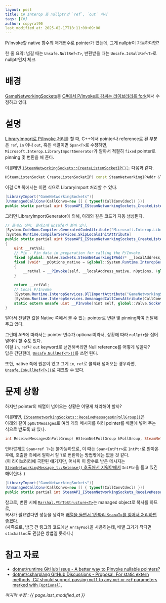```yaml
---
layout: post
title: C# Interop 중 nullptr인 `ref`, `out` 처리
tags: [C#]
author: copyrat90
last_modified_at: 2025-02-17T18:11:00+09:00
---
```


P/Invoke할 native 함수의 매개변수로 pointer가 있는데, 그게 nullptr이 가능하다면?

한 줄 요약: 넘길 때는 `Unsafe.NullRef<T>`, 반환받을 때는 `Unsafe.IsNullRef<T>`로 nullptr인지 체크.

# 배경

[GameNetworkingSockets](https://github.com/ValveSoftware/GameNetworkingSockets)을 [C#에서 P/Invoke로 감싸는 라이브러리를 fork](https://github.com/copyrat90/ValveSockets-CSharp)해서 수정하고 있다.

# 설명

[LibraryImport로 P/Invoke 처리](https://learn.microsoft.com/en-us/dotnet/standard/native-interop/pinvoke-source-generation#basic-usage)를 할 때, C++에서 pointer나 reference로 된 부분은 `ref`, `in` 이나 `out`, 혹은 배열이면 `Span<T>`로 수정하면, `Microsoft.Interop.LibraryImportGenerator`가 알아서 적절히 `fixed` pointer로 pinning 및 변환을 해 준다.

이를테면 [`ISteamNetworkingSockets::CreateListenSocketIP()`](https://partner.steamgames.com/doc/api/ISteamnetworkingSockets#CreateListenSocketIP)는 다음과 같다.
```cpp
HSteamListenSocket CreateListenSocketIP( const SteamNetworkingIPAddr &localAddress, int nOptions, const SteamNetworkingConfigValue_t *pOptions );
```

이걸 C# 쪽에서는 이런 식으로 LibraryImport 처리할 수 있다.
```cs
[LibraryImport("GameNetworkingSockets")]
[UnmanagedCallConv(CallConvs=new [] { typeof(CallConvCdecl) })]
public static partial uint SteamAPI_ISteamNetworkingSockets_CreateListenSocketIP(IntPtr self, in SteamNetworkingIPAddr localAddress, int nOptions, ReadOnlySpan<SteamNetworkingConfigValue> pOptions);
```

그러면 LibraryImportGenerator에 의해, 아래와 같은 코드가 자동 생성된다.
```cs
// 클래스 생략, 클래스에 unsafe가 붙어 있다.
[System.CodeDom.Compiler.GeneratedCodeAttribute("Microsoft.Interop.LibraryImportGenerator", "7.0.10.26716")]
[System.Runtime.CompilerServices.SkipLocalsInitAttribute]
public static partial uint SteamAPI_ISteamNetworkingSockets_CreateListenSocketIP(nint self, in global::Valve.Sockets.SteamNetworkingIPAddr localAddress, int nOptions, global::System.ReadOnlySpan<global::Valve.Sockets.SteamNetworkingConfigValue> pOptions)
{
    uint __retVal;
    // Pin - Pin data in preparation for calling the P/Invoke.
    fixed (global::Valve.Sockets.SteamNetworkingIPAddr* __localAddress_native = &localAddress)
    fixed (void* __pOptions_native = &global::System.Runtime.InteropServices.Marshalling.ReadOnlySpanMarshaller<global::Valve.Sockets.SteamNetworkingConfigValue, global::Valve.Sockets.SteamNetworkingConfigValue>.ManagedToUnmanagedIn.GetPinnableReference(pOptions))
    {
        __retVal = __PInvoke(self, __localAddress_native, nOptions, (global::Valve.Sockets.SteamNetworkingConfigValue*)__pOptions_native);
    }

    return __retVal;
    // Local P/Invoke
    [System.Runtime.InteropServices.DllImportAttribute("GameNetworkingSockets", EntryPoint = "SteamAPI_ISteamNetworkingSockets_CreateListenSocketIP", ExactSpelling = true)]
    [System.Runtime.InteropServices.UnmanagedCallConvAttribute(CallConvs = new System.Type[] { typeof(global::System.Runtime.CompilerServices.CallConvCdecl) })]
    static extern unsafe uint __PInvoke(nint self, global::Valve.Sockets.SteamNetworkingIPAddr* localAddress, int nOptions, global::Valve.Sockets.SteamNetworkingConfigValue* pOptions);
}
```
알아서 전달한 값을 Native 쪽에서 볼 수 있는 pointer로 변환 및 pinning하여 전달해주고 있다.

그런데 API에 따라서는 pointer 변수가 optional이라서, 상황에 따라 `nullptr`을 집어넣어야 할 수도 있다.\
이걸 `in`, `ref`나 `out` keyword로 선언해버리면 Null reference를 어떻게 넣을까?\
답은 간단한데, [`Unsafe.NullRef<T>()`](https://learn.microsoft.com/en-us/dotnet/api/system.runtime.compilerservices.unsafe.nullref?view=net-9.0)를 쓰면 된다.

또한, native 쪽에 원본이 있고 그게 `in`, `ref`로 콜백돼 넘어오는 경우라면, [`Unsafe.IsNullRef<T>()`](https://learn.microsoft.com/en-us/dotnet/api/system.runtime.compilerservices.unsafe.isnullref?view=net-9.0)로 체크할 수 있다.

# 문제 상황

하지만 pointer의 배열이 넘어오는 상황은 어떻게 처리해야 할까?

이를테면, [`ISteamnetworkingSockets::ReceiveMessagesOnPollGroup()`](https://partner.steamgames.com/doc/api/ISteamnetworkingSockets#ReceiveMessagesOnPollGroup)은\
아래와 같이 `ppOutMessages`로 여러 개의 메시지를 여러 pointer를 배열에 넣어 주는 식으로 받도록 돼 있다.
```cpp
int ReceiveMessagesOnPollGroup( HSteamNetPollGroup hPollGroup, SteamNetworkingMessage_t **ppOutMessages, int nMaxMessages );
```

안타깝게도 `Span<ref T>`는 불가능하므로, 이 때는 `Span<IntPtr>`로 `IntPtr`로 받아온 후에, 호출한 측에서 알아서 잘 `T`로 변환하는 방법밖에는 없을 것 같다.\
(이 라이브러리에 국한된 얘기지만, 어차피 이 함수로 받은 메시지는 [`SteamNetworkingMessage_t::Release()` 호출해서 지워야해서](https://partner.steamgames.com/doc/api/ISteamNetworkingSockets#ReceiveMessagesOnConnection) `IntPtr`을 들고 있긴 해야한다. )
```cs
[LibraryImport("GameNetworkingSockets")]
[UnmanagedCallConv(CallConvs=new [] { typeof(CallConvCdecl) })]
public static partial int SteamAPI_ISteamNetworkingSockets_ReceiveMessagesOnPollGroup(IntPtr self,uint hPollGroup,Span<IntPtr> ppOutMessages,int nMaxMessages);
```

참고로, 변환 시에 [`Marshal.PtrToStructure<T>`](https://learn.microsoft.com/en-us/dotnet/api/system.runtime.interopservices.marshal.ptrtostructure?view=net-9.0)는 managed object로 복사를 하므로,\
복사가 필요없다면 성능을 생각해 [배열을 돌면서 1칸짜리 `Span<T>`를 읽어서 처리하면 좋겠다.](https://github.com/nxrighthere/ValveSockets-CSharp/blob/abe9031a25b2f5d6d6e2530fbd908faade6eb896/ValveSockets.cs#L580-L593)\
(사족으로, 방금 건 링크의 코드에선 `ArrayPool`을 사용하는데, 배열 크기가 작다면 `stackalloc`도 괜찮은 방법일 듯하다.)


# 참고 자료

* [dotnet/runtime GitHub Issue - A better way to PInvoke nullable pointers?](https://github.com/dotnet/runtime/issues/4392)
* [dotnet/csharplang GitHub Discussions - Proposal: For static extern methods, C# should support passing `null` to any `out` or `ref` parameters marked with `[Optional]`.](https://github.com/dotnet/csharplang/discussions/79)

*마지막 수정 : {{ page.last_modified_at }}*
